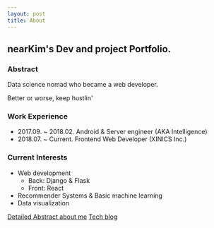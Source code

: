 ```yaml
---
layout: post
title: About
---
```


## nearKim's Dev and project Portfolio.

### Abstract
Data science nomad who became a web developer.

Better or worse, keep hustlin'

### Work Experience
- 2017.09. ~ 2018.02. Android & Server engineer (AKA Intelligence)
- 2018.07. ~ Current. Frontend Web Developer (XINICS Inc.)

### Current Interests
- Web development
    - Back: Django & Flask
    - Front: React
- Recommender Systems & Basic machine learning
- Data visualization



[Detailed Abstract about me](https://nearkim.coffee/about)
[Tech blog](https://nearkim.coffee)

